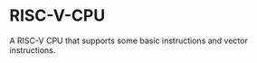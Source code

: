RISC-V-CPU
==================
A RISC-V CPU that supports some basic instructions and vector instructions.
